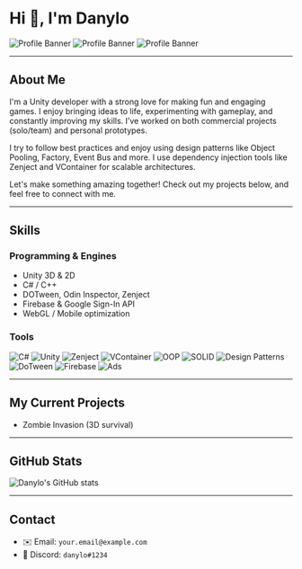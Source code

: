 # Hi 👋, I'm Danylo

![Profile Banner](https://img.shields.io/badge/Unity-2025-brightgreen?style=flat&logo=unity)
![Profile Banner](https://img.shields.io/badge/C%23-StrongJunior-blue?style=flat&logo=csharp)
![Profile Banner](https://img.shields.io/badge/Unity%20Developer-3D&2D-purple?style=flat)

---

## About Me
  I'm a Unity developer with a strong love for making fun and engaging games. I enjoy bringing ideas to life, experimenting with gameplay, and constantly improving my skills. I’ve worked on both commercial projects (solo/team) and personal prototypes.

  I try to follow best practices and enjoy using design patterns like Object Pooling, Factory, Event Bus and more. I use dependency injection tools like Zenject and VContainer for scalable architectures.

  Let's make something amazing together! Check out my projects below, and feel free to connect with me.

---

## Skills
### Programming & Engines
- Unity 3D & 2D
- C# / C++
- DOTween, Odin Inspector, Zenject
- Firebase & Google Sign-In API
- WebGL / Mobile optimization

### Tools
![C#](https://img.shields.io/badge/C%23-Programming-red?style=flat-square)
![Unity](https://img.shields.io/badge/Unity-Game%20Dev-brightgreen?style=flat-square)
![Zenject](https://img.shields.io/badge/Zenject-DI-blue?style=flat-square)
![VContainer](https://img.shields.io/badge/VContainer-DI-purple?style=flat-square)
![OOP](https://img.shields.io/badge/OOP-Principles-orange?style=flat-square)
![SOLID](https://img.shields.io/badge/SOLID-Principles-yellow?style=flat-square)
![Design Patterns](https://img.shields.io/badge/Design%20Patterns-ObjectPool,Factory,EventBus-lightgrey?style=flat-square)
![DoTween](https://img.shields.io/badge/DoTween-Animations-pink?style=flat-square)
![Firebase](https://img.shields.io/badge/Firebase-Backend-red?style=flat-square)
![Ads](https://img.shields.io/badge/Ads-AdMob,UnityAds,IronSource-blue?style=flat-square)

---

## My Current Projects
- Zombie Invasion (3D survival)

---

## GitHub Stats
![Danylo's GitHub stats]([https://github-readme-stats.vercel.app/api?username=danylo&show_icons=true&theme=radical])

---

## Contact
- ✉️ Email: `your.email@example.com`
- 💬 Discord: `danylo#1234`
